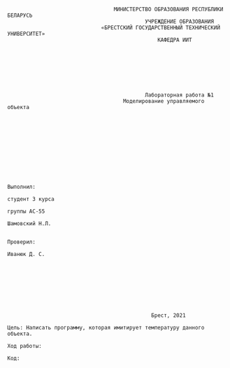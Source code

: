                                       МИНИСТЕРСТВО ОБРАЗОВАНИЯ РЕСПУБЛИКИ БЕЛАРУСЬ
                                                УЧРЕЖДЕНИЕ ОБРАЗОВАНИЯ 
                                  «БРЕСТСКИЙ ГОСУДАРСТВЕННЫЙ ТЕХНИЧЕСКИЙ УНИВЕРСИТЕТ»
                                                    КАФЕДРА ИИТ








                                                Лабораторная работа №1
                                         Моделирование управляемого объекта











                                                                                Выполнил:
                                                                                студент 3 курса
                                                                                группы АС-55
                                                                                Шамовский Н.Л.

                                                                                Проверил:
                                                                                Иванюк Д. С.









                                                  Брест, 2021  





                                                  
`Цель: Написать программу, которая имитирует температуру данного объекта.`

`Ход работы:`

`Код:`